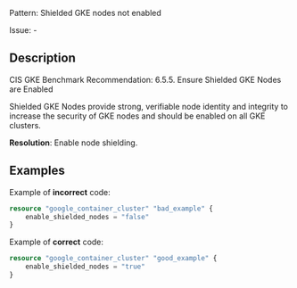 Pattern: Shielded GKE nodes not enabled

Issue: -

## Description

CIS GKE Benchmark Recommendation: 6.5.5. Ensure Shielded GKE Nodes are Enabled

Shielded GKE Nodes provide strong, verifiable node identity and integrity to increase the security of GKE nodes and should be enabled on all GKE clusters.

**Resolution**: Enable node shielding.

## Examples

Example of **incorrect** code:

```terraform
resource "google_container_cluster" "bad_example" {
	enable_shielded_nodes = "false"
}
```

Example of **correct** code:

```terraform
resource "google_container_cluster" "good_example" {
	enable_shielded_nodes = "true"
}
```